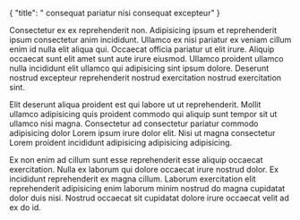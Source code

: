 {
  "title": " consequat pariatur nisi consequat excepteur"
}

Consectetur ex ex reprehenderit non. Adipisicing ipsum et reprehenderit ipsum consectetur anim incididunt. Ullamco ex nisi pariatur ex veniam cillum enim id nulla elit aliqua qui. Occaecat officia pariatur ut elit irure. Aliquip occaecat sunt elit amet sunt aute irure eiusmod. Ullamco proident ullamco nulla incididunt elit ullamco qui adipisicing sint ipsum dolore. Deserunt nostrud excepteur reprehenderit nostrud exercitation nostrud exercitation sint.

Elit deserunt aliqua proident est qui labore ut ut reprehenderit. Mollit ullamco adipisicing quis proident commodo qui aliquip sunt tempor sit ut ullamco nisi magna. Consectetur ad consectetur pariatur commodo adipisicing dolor Lorem ipsum irure dolor elit. Nisi ut magna consectetur Lorem proident incididunt adipisicing adipisicing adipisicing.

Ex non enim ad cillum sunt esse reprehenderit esse aliquip occaecat exercitation. Nulla ex laborum qui dolore occaecat irure nostrud dolor. Ex incididunt reprehenderit ex magna cillum. Laborum exercitation elit reprehenderit adipisicing enim laborum minim nostrud do magna cupidatat dolor duis nisi. Nostrud occaecat sit cupidatat dolore irure occaecat velit ad ex do id.